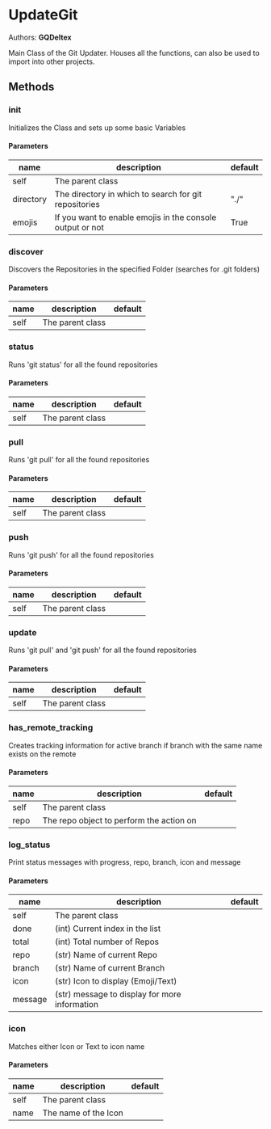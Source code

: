 # UpdateGit
Authors: **GQDeltex**

Main Class of the Git Updater. Houses all the functions, can also be used to import into other projects.   


## Methods


### __init__


Initializes the Class and sets up some basic Variables   
  


#### Parameters
name | description | default
--- | --- | ---
self | The parent class | 
directory | The directory in which to search for git repositories | "./"
emojis | If you want to enable emojis in the console output or not | True





### discover


Discovers the Repositories in the specified Folder (searches for .git folders)   


#### Parameters
name | description | default
--- | --- | ---
self | The parent class | 





### status


Runs 'git status' for all the found repositories   


#### Parameters
name | description | default
--- | --- | ---
self | The parent class | 





### pull


Runs 'git pull' for all the found repositories   


#### Parameters
name | description | default
--- | --- | ---
self | The parent class | 





### push


Runs 'git push' for all the found repositories   


#### Parameters
name | description | default
--- | --- | ---
self | The parent class | 





### update


Runs 'git pull' and 'git push' for all the found repositories   


#### Parameters
name | description | default
--- | --- | ---
self | The parent class | 





### has_remote_tracking


Creates tracking information for active branch if branch with the same name exists on the remote   


#### Parameters
name | description | default
--- | --- | ---
self | The parent class | 
repo | The repo object to perform the action on | 





### log_status


Print status messages with progress, repo, branch, icon and message   


#### Parameters
name | description | default
--- | --- | ---
self | The parent class | 
done | (int) Current index in the list | 
total | (int) Total number of Repos | 
repo | (str) Name of current Repo | 
branch | (str) Name of current Branch | 
icon | (str) Icon to display (Emoji/Text) | 
message | (str) message to display for more information | 





### icon


Matches either Icon or Text to icon name   


#### Parameters
name | description | default
--- | --- | ---
self | The parent class | 
name | The name of the Icon | 




